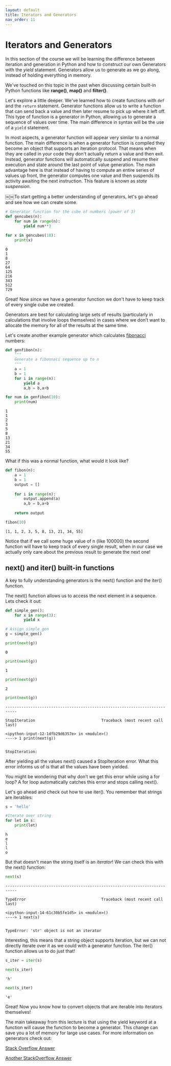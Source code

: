 ```yaml
---
layout: default
title: Iterators and Generators
nav_order: 11
---
```


# Iterators and Generators

In this section of the course we will be learning the difference between iteration and generation in Python and how to construct our own Generators with the *yield* statement. Generators allow us to generate as we go along, instead of holding everything in memory. 

We've touched on this topic in the past when discussing certain built-in Python functions like **range()**, **map()** and **filter()**.

Let's explore a little deeper. We've learned how to create functions with <code>def</code> and the <code>return</code> statement. Generator functions allow us to write a function that can send back a value and then later resume to pick up where it left off. This type of function is a generator in Python, allowing us to generate a sequence of values over time. The main difference in syntax will be the use of a <code>yield</code> statement.

In most aspects, a generator function will appear very similar to a normal function. The main difference is when a generator function is compiled they become an object that supports an iteration protocol. That means when they are called in your code they don't actually return a value and then exit. Instead, generator functions will automatically suspend and resume their execution and state around the last point of value generation. The main advantage here is that instead of having to compute an entire series of values up front, the generator computes one value and then suspends its activity awaiting the next instruction. This feature is known as *state suspension*.


￼￼To start getting a better understanding of generators, let's go ahead and see how we can create some.


```python
# Generator function for the cube of numbers (power of 3)
def gencubes(n):
    for num in range(n):
        yield num**3
```


```python
for x in gencubes(10):
    print(x)
```

    0
    1
    8
    27
    64
    125
    216
    343
    512
    729
    

Great! Now since we have a generator function we don't have to keep track of every single cube we created.

Generators are best for calculating large sets of results (particularly in calculations that involve loops themselves) in cases where we don’t want to allocate the memory for all of the results at the same time. 

Let's create another example generator which calculates [fibonacci](https://en.wikipedia.org/wiki/Fibonacci_number) numbers:


```python
def genfibon(n):
    """
    Generate a fibonnaci sequence up to n
    """
    a = 1
    b = 1
    for i in range(n):
        yield a
        a,b = b,a+b
```


```python
for num in genfibon(10):
    print(num)
```

    1
    1
    2
    3
    5
    8
    13
    21
    34
    55
    

What if this was a normal function, what would it look like?


```python
def fibon(n):
    a = 1
    b = 1
    output = []
    
    for i in range(n):
        output.append(a)
        a,b = b,a+b
        
    return output
```


```python
fibon(10)
```




    [1, 1, 2, 3, 5, 8, 13, 21, 34, 55]



Notice that if we call some huge value of n (like 100000) the second function will have to keep track of every single result, when in our case we actually only care about the previous result to generate the next one!

## next() and iter() built-in functions
A key to fully understanding generators is the next() function and the iter() function.

The next() function allows us to access the next element in a sequence. Lets check it out:


```python
def simple_gen():
    for x in range(3):
        yield x
```


```python
# Assign simple_gen 
g = simple_gen()
```


```python
print(next(g))
```

    0
    


```python
print(next(g))
```

    1
    


```python
print(next(g))
```

    2
    


```python
print(next(g))
```


    ---------------------------------------------------------------------------

    StopIteration                             Traceback (most recent call last)

    <ipython-input-12-1dfb29d6357e> in <module>()
    ----> 1 print(next(g))
    

    StopIteration: 


After yielding all the values next() caused a StopIteration error. What this error informs us of is that all the values have been yielded. 

You might be wondering that why don’t we get this error while using a for loop? A for loop automatically catches this error and stops calling next(). 

Let's go ahead and check out how to use iter(). You remember that strings are iterables:


```python
s = 'hello'

#Iterate over string
for let in s:
    print(let)
```

    h
    e
    l
    l
    o
    

But that doesn't mean the string itself is an *iterator*! We can check this with the next() function:


```python
next(s)
```


    ---------------------------------------------------------------------------

    TypeError                                 Traceback (most recent call last)

    <ipython-input-14-61c30b5fe1d5> in <module>()
    ----> 1 next(s)
    

    TypeError: 'str' object is not an iterator


Interesting, this means that a string object supports iteration, but we can not directly iterate over it as we could with a generator function. The iter() function allows us to do just that!


```python
s_iter = iter(s)
```


```python
next(s_iter)
```




    'h'




```python
next(s_iter)
```




    'e'



Great! Now you know how to convert objects that are iterable into iterators themselves!

The main takeaway from this lecture is that using the yield keyword at a function will cause the function to become a generator. This change can save you a lot of memory for large use cases. For more information on generators check out:

[Stack Overflow Answer](http://stackoverflow.com/questions/1756096/understanding-generators-in-python)

[Another StackOverflow Answer](http://stackoverflow.com/questions/231767/what-does-the-yield-keyword-do-in-python)
